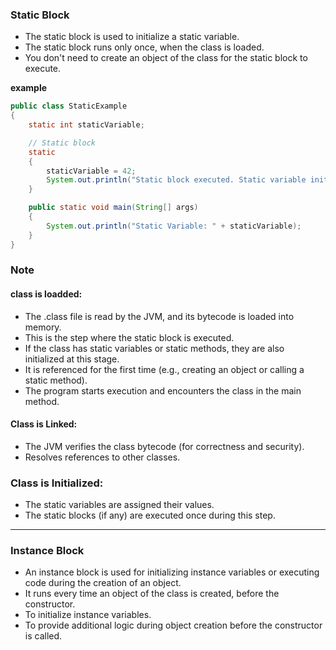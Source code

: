 ### Static Block
- The static block is used to initialize a static variable.
- The static block runs only once, when the class is loaded.
- You don't need to create an object of the class for the static block to execute.
  
**example**
```java
public class StaticExample
{
    static int staticVariable;

    // Static block
    static
    {
        staticVariable = 42;
        System.out.println("Static block executed. Static variable initialized.");
    }

    public static void main(String[] args)
    {
        System.out.println("Static Variable: " + staticVariable);
    }
}
```
### Note
#### **class is loadded:**
- The .class file is read by the JVM, and its bytecode is loaded into memory.
- This is the step where the static block is executed.
- If the class has static variables or static methods, they are also initialized at this stage.
- It is referenced for the first time (e.g., creating an object or calling a static method).
- The program starts execution and encounters the class in the main method.

#### **Class is Linked:**
- The JVM verifies the class bytecode (for correctness and security).
- Resolves references to other classes.

### **Class is Initialized:**
- The static variables are assigned their values.
- The static blocks (if any) are executed once during this step.
---
### Instance Block
- An instance block is used for initializing instance variables or executing code during the creation of an object.
- It runs every time an object of the class is created, before the constructor.
- To initialize instance variables.
- To provide additional logic during object creation before the constructor is called.
